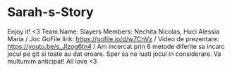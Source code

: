 # Sarah-s-Story
Enjoy it! &lt;3
Team Name: Slayers
Members: Nechita Nicolas, Huci Alessia Maria
 / Joc GoFile link: https://gofile.io/d/w7CnVz
 / Video de prezentare: https://youtu.be/s_Jlzog6tn4
 / Am incercat prin 6 metode diferite sa incarc jocul pe git si toate au dat eroare. Sper sa ne luati jocul in considerare. Va multumim anticipat! All love <3
